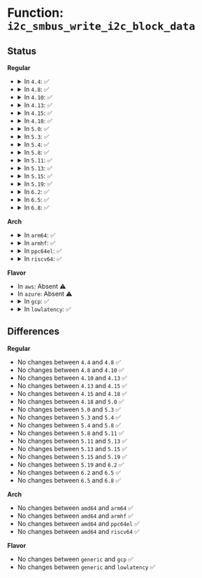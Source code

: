 # Function: <code>i2c_smbus_write_i2c_block_data</code>

## Status
<b>Regular</b>
<ul>
<li>
<details>
<summary>In <code>4.4</code>: ✅</summary>

```c
s32 i2c_smbus_write_i2c_block_data(const struct i2c_client *client, u8 command, u8 length, const u8 *values);
```

**Collision:** Unique Global

**Inline:** No

**Transformation:** False

**Instances:**

```
In drivers/i2c/i2c-core.c (ffffffff8167aee0)
Location: drivers/i2c/i2c-core.c:2818
Inline: False
Direct callers:
  - drivers/base/regmap/regmap-i2c.c:regmap_i2c_smbus_i2c_write
  - drivers/mfd/da903x.c:da9034_unmask_events
  - drivers/mfd/da903x.c:da9030_mask_events
  - drivers/mfd/da903x.c:da9030_unmask_events
  - drivers/mfd/da903x.c:da9034_mask_events
  - drivers/mfd/da903x.c:da903x_writes
  - drivers/mfd/max8997.c:max8997_bulk_write
  - drivers/mfd/max8998.c:max8998_bulk_write
```
**Symbols:**

```
ffffffff8167aee0-ffffffff8167afe3: i2c_smbus_write_i2c_block_data (STB_GLOBAL)
```
</details>
</li>
<li>
<details>
<summary>In <code>4.8</code>: ✅</summary>

```c
s32 i2c_smbus_write_i2c_block_data(const struct i2c_client *client, u8 command, u8 length, const u8 *values);
```

**Collision:** Unique Global

**Inline:** No

**Transformation:** False

**Instances:**

```
In drivers/i2c/i2c-core.c (ffffffff816dc650)
Location: drivers/i2c/i2c-core.c:3023
Inline: False
Direct callers:
  - drivers/base/regmap/regmap-i2c.c:regmap_i2c_smbus_i2c_write
  - drivers/mfd/da903x.c:da9034_mask_events
  - drivers/mfd/da903x.c:da9034_unmask_events
  - drivers/mfd/da903x.c:da9030_mask_events
  - drivers/mfd/da903x.c:da9030_unmask_events
  - drivers/mfd/da903x.c:da903x_writes
  - drivers/mfd/max8997.c:max8997_bulk_write
  - drivers/mfd/max8998.c:max8998_bulk_write
```
**Symbols:**

```
ffffffff816dc650-ffffffff816dc750: i2c_smbus_write_i2c_block_data (STB_GLOBAL)
```
</details>
</li>
<li>
<details>
<summary>In <code>4.10</code>: ✅</summary>

```c
s32 i2c_smbus_write_i2c_block_data(const struct i2c_client *client, u8 command, u8 length, const u8 *values);
```

**Collision:** Unique Global

**Inline:** No

**Transformation:** False

**Instances:**

```
In drivers/i2c/i2c-core.c (ffffffff8170c990)
Location: drivers/i2c/i2c-core.c:3311
Inline: False
Direct callers:
  - drivers/base/regmap/regmap-i2c.c:regmap_i2c_smbus_i2c_write
  - drivers/mfd/da903x.c:da9034_mask_events
  - drivers/mfd/da903x.c:da9034_unmask_events
  - drivers/mfd/da903x.c:da9030_mask_events
  - drivers/mfd/da903x.c:da9030_unmask_events
  - drivers/mfd/da903x.c:da903x_writes
  - drivers/mfd/max8997.c:max8997_bulk_write
  - drivers/mfd/max8998.c:max8998_bulk_write
```
**Symbols:**

```
ffffffff8170c990-ffffffff8170ca90: i2c_smbus_write_i2c_block_data (STB_GLOBAL)
```
</details>
</li>
<li>
<details>
<summary>In <code>4.13</code>: ✅</summary>

```c
s32 i2c_smbus_write_i2c_block_data(const struct i2c_client *client, u8 command, u8 length, const u8 *values);
```

**Collision:** Unique Global

**Inline:** No

**Transformation:** False

**Instances:**

```
In drivers/i2c/i2c-core-smbus.c (ffffffff81723820)
Location: drivers/i2c/i2c-core-smbus.c:278
Inline: False
Direct callers:
  - drivers/base/regmap/regmap-i2c.c:regmap_i2c_smbus_i2c_write
  - drivers/mfd/da903x.c:da9034_mask_events
  - drivers/mfd/da903x.c:da9034_unmask_events
  - drivers/mfd/da903x.c:da9030_mask_events
  - drivers/mfd/da903x.c:da9030_unmask_events
  - drivers/mfd/da903x.c:da903x_writes
  - drivers/mfd/max8997.c:max8997_bulk_write
  - drivers/mfd/max8998.c:max8998_bulk_write
```
**Symbols:**

```
ffffffff81723820-ffffffff8172391d: i2c_smbus_write_i2c_block_data (STB_GLOBAL)
```
</details>
</li>
<li>
<details>
<summary>In <code>4.15</code>: ✅</summary>

```c
s32 i2c_smbus_write_i2c_block_data(const struct i2c_client *client, u8 command, u8 length, const u8 *values);
```

**Collision:** Unique Global

**Inline:** No

**Transformation:** False

**Instances:**

```
In drivers/i2c/i2c-core-smbus.c (ffffffff81794c50)
Location: drivers/i2c/i2c-core-smbus.c:279
Inline: False
Direct callers:
  - drivers/base/regmap/regmap-i2c.c:regmap_i2c_smbus_i2c_write
  - drivers/mfd/da903x.c:da9034_mask_events
  - drivers/mfd/da903x.c:da9034_unmask_events
  - drivers/mfd/da903x.c:da9030_mask_events
  - drivers/mfd/da903x.c:da9030_unmask_events
  - drivers/mfd/da903x.c:da903x_writes
  - drivers/mfd/max8997.c:max8997_bulk_write
  - drivers/mfd/max8998.c:max8998_bulk_write
```
**Symbols:**

```
ffffffff81794c50-ffffffff81794d4d: i2c_smbus_write_i2c_block_data (STB_GLOBAL)
```
</details>
</li>
<li>
<details>
<summary>In <code>4.18</code>: ✅</summary>

```c
s32 i2c_smbus_write_i2c_block_data(const struct i2c_client *client, u8 command, u8 length, const u8 *values);
```

**Collision:** Unique Global

**Inline:** No

**Transformation:** False

**Instances:**

```
In drivers/i2c/i2c-core-smbus.c (ffffffff817d77a0)
Location: drivers/i2c/i2c-core-smbus.c:280
Inline: False
Direct callers:
  - drivers/base/regmap/regmap-i2c.c:regmap_i2c_smbus_i2c_write
  - drivers/mfd/da903x.c:da9034_mask_events
  - drivers/mfd/da903x.c:da9034_unmask_events
  - drivers/mfd/da903x.c:da9030_mask_events
  - drivers/mfd/da903x.c:da9030_unmask_events
  - drivers/mfd/da903x.c:da903x_writes
  - drivers/mfd/max8997.c:max8997_bulk_write
  - drivers/mfd/max8998.c:max8998_bulk_write
```
**Symbols:**

```
ffffffff817d77a0-ffffffff817d789c: i2c_smbus_write_i2c_block_data (STB_GLOBAL)
```
</details>
</li>
<li>
<details>
<summary>In <code>5.0</code>: ✅</summary>

```c
s32 i2c_smbus_write_i2c_block_data(const struct i2c_client *client, u8 command, u8 length, const u8 *values);
```

**Collision:** Unique Global

**Inline:** No

**Transformation:** False

**Instances:**

```
In drivers/i2c/i2c-core-smbus.c (ffffffff817fe900)
Location: drivers/i2c/i2c-core-smbus.c:280
Inline: False
Direct callers:
  - drivers/base/regmap/regmap-i2c.c:regmap_i2c_smbus_i2c_write
  - drivers/mfd/da903x.c:da9034_mask_events
  - drivers/mfd/da903x.c:da9034_unmask_events
  - drivers/mfd/da903x.c:da9030_mask_events
  - drivers/mfd/da903x.c:da9030_unmask_events
  - drivers/mfd/da903x.c:da903x_writes
  - drivers/mfd/max8997.c:max8997_bulk_write
  - drivers/mfd/max8998.c:max8998_bulk_write
```
**Symbols:**

```
ffffffff817fe900-ffffffff817fe9fc: i2c_smbus_write_i2c_block_data (STB_GLOBAL)
```
</details>
</li>
<li>
<details>
<summary>In <code>5.3</code>: ✅</summary>

```c
s32 i2c_smbus_write_i2c_block_data(const struct i2c_client *client, u8 command, u8 length, const u8 *values);
```

**Collision:** Unique Global

**Inline:** No

**Transformation:** False

**Instances:**

```
In drivers/i2c/i2c-core-smbus.c (ffffffff8183faf0)
Location: drivers/i2c/i2c-core-smbus.c:278
Inline: False
Direct callers:
  - drivers/base/regmap/regmap-i2c.c:regmap_i2c_smbus_i2c_write
  - drivers/mfd/da903x.c:da9034_mask_events
  - drivers/mfd/da903x.c:da9034_unmask_events
  - drivers/mfd/da903x.c:da9030_mask_events
  - drivers/mfd/da903x.c:da9030_unmask_events
  - drivers/mfd/da903x.c:da903x_writes
  - drivers/mfd/max8997.c:max8997_bulk_write
  - drivers/mfd/max8998.c:max8998_bulk_write
```
**Symbols:**

```
ffffffff8183faf0-ffffffff8183fbde: i2c_smbus_write_i2c_block_data (STB_GLOBAL)
```
</details>
</li>
<li>
<details>
<summary>In <code>5.4</code>: ✅</summary>

```c
s32 i2c_smbus_write_i2c_block_data(const struct i2c_client *client, u8 command, u8 length, const u8 *values);
```

**Collision:** Unique Global

**Inline:** No

**Transformation:** False

**Instances:**

```
In drivers/i2c/i2c-core-smbus.c (ffffffff81871490)
Location: drivers/i2c/i2c-core-smbus.c:278
Inline: False
Direct callers:
  - drivers/base/regmap/regmap-i2c.c:regmap_i2c_smbus_i2c_write
  - drivers/mfd/da903x.c:da9034_mask_events
  - drivers/mfd/da903x.c:da9034_unmask_events
  - drivers/mfd/da903x.c:da9030_mask_events
  - drivers/mfd/da903x.c:da9030_unmask_events
  - drivers/mfd/da903x.c:da903x_writes
  - drivers/mfd/max8997.c:max8997_bulk_write
  - drivers/mfd/max8998.c:max8998_bulk_write
```
**Symbols:**

```
ffffffff81871490-ffffffff8187157e: i2c_smbus_write_i2c_block_data (STB_GLOBAL)
```
</details>
</li>
<li>
<details>
<summary>In <code>5.8</code>: ✅</summary>

```c
s32 i2c_smbus_write_i2c_block_data(const struct i2c_client *client, u8 command, u8 length, const u8 *values);
```

**Collision:** Unique Global

**Inline:** No

**Transformation:** False

**Instances:**

```
In drivers/i2c/i2c-core-smbus.c (ffffffff81945370)
Location: drivers/i2c/i2c-core-smbus.c:278
Inline: False
Direct callers:
  - drivers/base/regmap/regmap-i2c.c:regmap_i2c_smbus_i2c_write_reg16
  - drivers/base/regmap/regmap-i2c.c:regmap_i2c_smbus_i2c_write
  - drivers/mfd/da903x.c:da9034_mask_events
  - drivers/mfd/da903x.c:da9034_unmask_events
  - drivers/mfd/da903x.c:da9030_mask_events
  - drivers/mfd/da903x.c:da9030_unmask_events
  - drivers/mfd/da903x.c:da903x_writes
  - drivers/mfd/max8997.c:max8997_bulk_write
  - drivers/mfd/max8998.c:max8998_bulk_write
```
**Symbols:**

```
ffffffff81945370-ffffffff8194545e: i2c_smbus_write_i2c_block_data (STB_GLOBAL)
```
</details>
</li>
<li>
<details>
<summary>In <code>5.11</code>: ✅</summary>

```c
s32 i2c_smbus_write_i2c_block_data(const struct i2c_client *client, u8 command, u8 length, const u8 *values);
```

**Collision:** Unique Global

**Inline:** No

**Transformation:** False

**Instances:**

```
In drivers/i2c/i2c-core-smbus.c (ffffffff8194b3b0)
Location: drivers/i2c/i2c-core-smbus.c:278
Inline: False
Direct callers:
  - drivers/base/regmap/regmap-i2c.c:regmap_i2c_smbus_i2c_write_reg16
  - drivers/base/regmap/regmap-i2c.c:regmap_i2c_smbus_i2c_write
  - drivers/mfd/da903x.c:da9034_mask_events
  - drivers/mfd/da903x.c:da9034_unmask_events
  - drivers/mfd/da903x.c:da9030_mask_events
  - drivers/mfd/da903x.c:da9030_unmask_events
  - drivers/mfd/da903x.c:da903x_writes
  - drivers/mfd/max8997.c:max8997_bulk_write
  - drivers/mfd/max8998.c:max8998_bulk_write
```
**Symbols:**

```
ffffffff8194b3b0-ffffffff8194b49e: i2c_smbus_write_i2c_block_data (STB_GLOBAL)
```
</details>
</li>
<li>
<details>
<summary>In <code>5.13</code>: ✅</summary>

```c
s32 i2c_smbus_write_i2c_block_data(const struct i2c_client *client, u8 command, u8 length, const u8 *values);
```

**Collision:** Unique Global

**Inline:** No

**Transformation:** False

**Instances:**

```
In drivers/i2c/i2c-core-smbus.c (ffffffff8192eef0)
Location: drivers/i2c/i2c-core-smbus.c:278
Inline: False
Direct callers:
  - drivers/base/regmap/regmap-i2c.c:regmap_i2c_smbus_i2c_write_reg16
  - drivers/base/regmap/regmap-i2c.c:regmap_i2c_smbus_i2c_write
  - drivers/mfd/da903x.c:da9034_mask_events
  - drivers/mfd/da903x.c:da9034_unmask_events
  - drivers/mfd/da903x.c:da9030_mask_events
  - drivers/mfd/da903x.c:da9030_unmask_events
  - drivers/mfd/da903x.c:da903x_writes
  - drivers/mfd/max8997.c:max8997_bulk_write
  - drivers/mfd/max8998.c:max8998_bulk_write
```
**Symbols:**

```
ffffffff8192eef0-ffffffff8192efd2: i2c_smbus_write_i2c_block_data (STB_GLOBAL)
```
</details>
</li>
<li>
<details>
<summary>In <code>5.15</code>: ✅</summary>

```c
s32 i2c_smbus_write_i2c_block_data(const struct i2c_client *client, u8 command, u8 length, const u8 *values);
```

**Collision:** Unique Global

**Inline:** No

**Transformation:** False

**Instances:**

```
In drivers/i2c/i2c-core-smbus.c (ffffffff819d2120)
Location: drivers/i2c/i2c-core-smbus.c:286
Inline: False
Direct callers:
  - drivers/base/regmap/regmap-i2c.c:regmap_i2c_smbus_i2c_write_reg16
  - drivers/base/regmap/regmap-i2c.c:regmap_i2c_smbus_i2c_write
  - drivers/mfd/da903x.c:da9034_mask_events
  - drivers/mfd/da903x.c:da9034_unmask_events
  - drivers/mfd/da903x.c:da9030_mask_events
  - drivers/mfd/da903x.c:da9030_unmask_events
  - drivers/mfd/da903x.c:da903x_writes
  - drivers/mfd/max8997.c:max8997_bulk_write
  - drivers/mfd/max8998.c:max8998_bulk_write
```
**Symbols:**

```
ffffffff819d2120-ffffffff819d2202: i2c_smbus_write_i2c_block_data (STB_GLOBAL)
```
</details>
</li>
<li>
<details>
<summary>In <code>5.19</code>: ✅</summary>

```c
s32 i2c_smbus_write_i2c_block_data(const struct i2c_client *client, u8 command, u8 length, const u8 *values);
```

**Collision:** Unique Global

**Inline:** No

**Transformation:** False

**Instances:**

```
In drivers/i2c/i2c-core-smbus.c (ffffffff81b348d0)
Location: drivers/i2c/i2c-core-smbus.c:287
Inline: False
Direct callers:
  - drivers/base/regmap/regmap-i2c.c:regmap_i2c_smbus_i2c_write_reg16
  - drivers/base/regmap/regmap-i2c.c:regmap_i2c_smbus_i2c_write
  - drivers/mfd/da903x.c:da9034_mask_events
  - drivers/mfd/da903x.c:da9034_unmask_events
  - drivers/mfd/da903x.c:da9030_mask_events
  - drivers/mfd/da903x.c:da9030_unmask_events
  - drivers/mfd/da903x.c:da903x_writes
  - drivers/mfd/max8997.c:max8997_bulk_write
  - drivers/mfd/max8998.c:max8998_bulk_write
```
**Symbols:**

```
ffffffff81b348d0-ffffffff81b349fb: i2c_smbus_write_i2c_block_data (STB_GLOBAL)
```
</details>
</li>
<li>
<details>
<summary>In <code>6.2</code>: ✅</summary>

```c
s32 i2c_smbus_write_i2c_block_data(const struct i2c_client *client, u8 command, u8 length, const u8 *values);
```

**Collision:** Unique Global

**Inline:** No

**Transformation:** False

**Instances:**

```
In drivers/i2c/i2c-core-smbus.c (ffffffff81cc9990)
Location: drivers/i2c/i2c-core-smbus.c:287
Inline: False
Direct callers:
  - drivers/base/regmap/regmap-i2c.c:regmap_i2c_smbus_i2c_write_reg16
  - drivers/base/regmap/regmap-i2c.c:regmap_i2c_smbus_i2c_write
  - drivers/mfd/da903x.c:da9034_mask_events
  - drivers/mfd/da903x.c:da9034_unmask_events
  - drivers/mfd/da903x.c:da9030_mask_events
  - drivers/mfd/da903x.c:da9030_unmask_events
  - drivers/mfd/da903x.c:da903x_writes
  - drivers/mfd/max8997.c:max8997_bulk_write
  - drivers/mfd/max8998.c:max8998_bulk_write
```
**Symbols:**

```
ffffffff81cc9990-ffffffff81cc9abb: i2c_smbus_write_i2c_block_data (STB_GLOBAL)
```
</details>
</li>
<li>
<details>
<summary>In <code>6.5</code>: ✅</summary>

```c
s32 i2c_smbus_write_i2c_block_data(const struct i2c_client *client, u8 command, u8 length, const u8 *values);
```

**Collision:** Unique Global

**Inline:** No

**Transformation:** False

**Instances:**

```
In drivers/i2c/i2c-core-smbus.c (ffffffff81d316b0)
Location: drivers/i2c/i2c-core-smbus.c:287
Inline: False
Direct callers:
  - drivers/base/regmap/regmap-i2c.c:regmap_i2c_smbus_i2c_write_reg16
  - drivers/base/regmap/regmap-i2c.c:regmap_i2c_smbus_i2c_write
  - drivers/mfd/da903x.c:da9034_mask_events
  - drivers/mfd/da903x.c:da9034_unmask_events
  - drivers/mfd/da903x.c:da9030_mask_events
  - drivers/mfd/da903x.c:da9030_unmask_events
  - drivers/mfd/da903x.c:da903x_writes
  - drivers/mfd/max8997.c:max8997_bulk_write
  - drivers/mfd/max8998.c:max8998_bulk_write
```
**Symbols:**

```
ffffffff81d316b0-ffffffff81d317db: i2c_smbus_write_i2c_block_data (STB_GLOBAL)
```
</details>
</li>
<li>
<details>
<summary>In <code>6.8</code>: ✅</summary>

```c
s32 i2c_smbus_write_i2c_block_data(const struct i2c_client *client, u8 command, u8 length, const u8 *values);
```

**Collision:** Unique Global

**Inline:** No

**Transformation:** False

**Instances:**

```
In drivers/i2c/i2c-core-smbus.c (ffffffff81de7690)
Location: drivers/i2c/i2c-core-smbus.c:287
Inline: False
Direct callers:
  - drivers/base/regmap/regmap-i2c.c:regmap_i2c_smbus_i2c_write_reg16
  - drivers/base/regmap/regmap-i2c.c:regmap_i2c_smbus_i2c_write
  - drivers/mfd/da903x.c:da9034_mask_events
  - drivers/mfd/da903x.c:da9034_unmask_events
  - drivers/mfd/da903x.c:da9030_mask_events
  - drivers/mfd/da903x.c:da9030_unmask_events
  - drivers/mfd/da903x.c:da903x_writes
  - drivers/mfd/max8997.c:max8997_bulk_write
  - drivers/mfd/max8998.c:max8998_bulk_write
```
**Symbols:**

```
ffffffff81de7690-ffffffff81de77bb: i2c_smbus_write_i2c_block_data (STB_GLOBAL)
```
</details>
</li>
</ul>
<b>Arch</b>
<ul>
<li>
<details>
<summary>In <code>arm64</code>: ✅</summary>

```c
s32 i2c_smbus_write_i2c_block_data(const struct i2c_client *client, u8 command, u8 length, const u8 *values);
```

**Collision:** Unique Global

**Inline:** No

**Transformation:** False

**Instances:**

```
In drivers/i2c/i2c-core-smbus.c (ffff800010ab5090)
Location: drivers/i2c/i2c-core-smbus.c:278
Inline: False
Direct callers:
  - drivers/base/regmap/regmap-i2c.c:regmap_i2c_smbus_i2c_write
  - drivers/mfd/stmpe-i2c.c:i2c_block_write
  - drivers/mfd/tc3589x.c:tc3589x_block_write
  - drivers/mfd/da903x.c:da9034_mask_events
  - drivers/mfd/da903x.c:da9034_unmask_events
  - drivers/mfd/da903x.c:da9030_mask_events
  - drivers/mfd/da903x.c:da9030_unmask_events
  - drivers/mfd/da903x.c:da903x_writes
  - drivers/mfd/max8997.c:max8997_bulk_write
  - drivers/mfd/max8998.c:max8998_bulk_write
```
**Symbols:**

```
ffff800010ab5090-ffff800010ab5134: i2c_smbus_write_i2c_block_data (STB_GLOBAL)
```
</details>
</li>
<li>
<details>
<summary>In <code>armhf</code>: ✅</summary>

```c
s32 i2c_smbus_write_i2c_block_data(const struct i2c_client *client, u8 command, u8 length, const u8 *values);
```

**Collision:** Unique Global

**Inline:** No

**Transformation:** False

**Instances:**

```
In drivers/i2c/i2c-core-smbus.c (c0b96260)
Location: drivers/i2c/i2c-core-smbus.c:278
Inline: False
Direct callers:
  - drivers/base/regmap/regmap-i2c.c:regmap_i2c_smbus_i2c_write
  - drivers/mfd/stmpe-i2c.c:i2c_block_write
  - drivers/mfd/tc3589x.c:tc3589x_block_write
  - drivers/mfd/da903x.c:da9034_mask_events
  - drivers/mfd/da903x.c:da9034_unmask_events
  - drivers/mfd/da903x.c:da9030_mask_events
  - drivers/mfd/da903x.c:da9030_unmask_events
  - drivers/mfd/da903x.c:da903x_writes
  - drivers/mfd/max8997.c:max8997_bulk_write
  - drivers/mfd/max8998.c:max8998_bulk_write
```
**Symbols:**

```
c0b96260-c0b962f0: i2c_smbus_write_i2c_block_data (STB_GLOBAL)
```
</details>
</li>
<li>
<details>
<summary>In <code>ppc64el</code>: ✅</summary>

```c
s32 i2c_smbus_write_i2c_block_data(const struct i2c_client *client, u8 command, u8 length, const u8 *values);
```

**Collision:** Unique Global

**Inline:** No

**Transformation:** False

**Instances:**

```
In drivers/i2c/i2c-core-smbus.c (c000000000b993d0)
Location: drivers/i2c/i2c-core-smbus.c:278
Inline: False
Direct callers:
  - drivers/char/tpm/tpm_i2c_nuvoton.c:i2c_nuvoton_write_buf
  - drivers/base/regmap/regmap-i2c.c:regmap_i2c_smbus_i2c_write
  - drivers/mfd/stmpe-i2c.c:i2c_block_write
  - drivers/mfd/tc3589x.c:tc3589x_block_write
  - drivers/mfd/da903x.c:da9034_mask_events
  - drivers/mfd/da903x.c:da9034_unmask_events
  - drivers/mfd/da903x.c:da9030_mask_events
  - drivers/mfd/da903x.c:da9030_unmask_events
  - drivers/mfd/da903x.c:da903x_writes
  - drivers/mfd/max8997.c:max8997_bulk_write
  - drivers/mfd/max8998.c:max8998_bulk_write
```
**Symbols:**

```
c000000000b993d0-c000000000b99480: i2c_smbus_write_i2c_block_data (STB_GLOBAL)
```
</details>
</li>
<li>
<details>
<summary>In <code>riscv64</code>: ✅</summary>

```c
s32 i2c_smbus_write_i2c_block_data(const struct i2c_client *client, u8 command, u8 length, const u8 *values);
```

**Collision:** Unique Global

**Inline:** No

**Transformation:** False

**Instances:**

```
In drivers/i2c/i2c-core-smbus.c (ffffffe0006bc30e)
Location: drivers/i2c/i2c-core-smbus.c:278
Inline: False
Direct callers:
  - drivers/base/regmap/regmap-i2c.c:regmap_i2c_smbus_i2c_write
  - drivers/mfd/stmpe-i2c.c:i2c_block_write
  - drivers/mfd/tc3589x.c:tc3589x_block_write
  - drivers/mfd/da903x.c:da9034_mask_events
  - drivers/mfd/da903x.c:da9034_unmask_events
  - drivers/mfd/da903x.c:da9030_mask_events
  - drivers/mfd/da903x.c:da9030_unmask_events
  - drivers/mfd/da903x.c:da903x_writes
  - drivers/mfd/max8997.c:max8997_bulk_write
  - drivers/mfd/max8998.c:max8998_bulk_write
```
**Symbols:**

```
ffffffe0006bc30e-ffffffe0006bc380: i2c_smbus_write_i2c_block_data (STB_GLOBAL)
```
</details>
</li>
</ul>
<b>Flavor</b>
<ul>
<li>
In <code>aws</code>: Absent ⚠️
</li>
<li>
In <code>azure</code>: Absent ⚠️
</li>
<li>
<details>
<summary>In <code>gcp</code>: ✅</summary>

```c
s32 i2c_smbus_write_i2c_block_data(const struct i2c_client *client, u8 command, u8 length, const u8 *values);
```

**Collision:** Unique Global

**Inline:** No

**Transformation:** False

**Instances:**

```
In drivers/i2c/i2c-core-smbus.c (ffffffff81865620)
Location: drivers/i2c/i2c-core-smbus.c:278
Inline: False
Direct callers:
  - drivers/base/regmap/regmap-i2c.c:regmap_i2c_smbus_i2c_write
  - drivers/mfd/da903x.c:da9034_mask_events
  - drivers/mfd/da903x.c:da9034_unmask_events
  - drivers/mfd/da903x.c:da9030_mask_events
  - drivers/mfd/da903x.c:da9030_unmask_events
  - drivers/mfd/da903x.c:da903x_writes
  - drivers/mfd/max8997.c:max8997_bulk_write
  - drivers/mfd/max8998.c:max8998_bulk_write
```
**Symbols:**

```
ffffffff81865620-ffffffff8186570e: i2c_smbus_write_i2c_block_data (STB_GLOBAL)
```
</details>
</li>
<li>
<details>
<summary>In <code>lowlatency</code>: ✅</summary>

```c
s32 i2c_smbus_write_i2c_block_data(const struct i2c_client *client, u8 command, u8 length, const u8 *values);
```

**Collision:** Unique Global

**Inline:** No

**Transformation:** False

**Instances:**

```
In drivers/i2c/i2c-core-smbus.c (ffffffff818808d0)
Location: drivers/i2c/i2c-core-smbus.c:278
Inline: False
Direct callers:
  - drivers/base/regmap/regmap-i2c.c:regmap_i2c_smbus_i2c_write
  - drivers/mfd/da903x.c:da9034_mask_events
  - drivers/mfd/da903x.c:da9034_unmask_events
  - drivers/mfd/da903x.c:da9030_mask_events
  - drivers/mfd/da903x.c:da9030_unmask_events
  - drivers/mfd/da903x.c:da903x_writes
  - drivers/mfd/max8997.c:max8997_bulk_write
  - drivers/mfd/max8998.c:max8998_bulk_write
```
**Symbols:**

```
ffffffff818808d0-ffffffff818809be: i2c_smbus_write_i2c_block_data (STB_GLOBAL)
```
</details>
</li>
</ul>

## Differences
<b>Regular</b>
<ul>
<li>
No changes between <code>4.4</code> and <code>4.8</code> ✅
</li>
<li>
No changes between <code>4.8</code> and <code>4.10</code> ✅
</li>
<li>
No changes between <code>4.10</code> and <code>4.13</code> ✅
</li>
<li>
No changes between <code>4.13</code> and <code>4.15</code> ✅
</li>
<li>
No changes between <code>4.15</code> and <code>4.18</code> ✅
</li>
<li>
No changes between <code>4.18</code> and <code>5.0</code> ✅
</li>
<li>
No changes between <code>5.0</code> and <code>5.3</code> ✅
</li>
<li>
No changes between <code>5.3</code> and <code>5.4</code> ✅
</li>
<li>
No changes between <code>5.4</code> and <code>5.8</code> ✅
</li>
<li>
No changes between <code>5.8</code> and <code>5.11</code> ✅
</li>
<li>
No changes between <code>5.11</code> and <code>5.13</code> ✅
</li>
<li>
No changes between <code>5.13</code> and <code>5.15</code> ✅
</li>
<li>
No changes between <code>5.15</code> and <code>5.19</code> ✅
</li>
<li>
No changes between <code>5.19</code> and <code>6.2</code> ✅
</li>
<li>
No changes between <code>6.2</code> and <code>6.5</code> ✅
</li>
<li>
No changes between <code>6.5</code> and <code>6.8</code> ✅
</li>
</ul>
<b>Arch</b>
<ul>
<li>
No changes between <code>amd64</code> and <code>arm64</code> ✅
</li>
<li>
No changes between <code>amd64</code> and <code>armhf</code> ✅
</li>
<li>
No changes between <code>amd64</code> and <code>ppc64el</code> ✅
</li>
<li>
No changes between <code>amd64</code> and <code>riscv64</code> ✅
</li>
</ul>
<b>Flavor</b>
<ul>
<li>
No changes between <code>generic</code> and <code>gcp</code> ✅
</li>
<li>
No changes between <code>generic</code> and <code>lowlatency</code> ✅
</li>
</ul>
